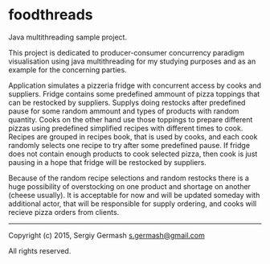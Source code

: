 # foodthreads
Java multithreading sample project.

This project is dedicated to producer-consumer concurrency paradigm visualisation using java multithreading for my studying purposes and as an example for the concerning parties.

Application simulates a pizzeria fridge with concurrent access by cooks and suppliers. Fridge contains some predefined ammount of pizza toppings that can be restocked by suppliers. Supplys doing restocks after predefined pause for some random ammount and types of products with random quantity. Cooks on the other hand use those toppings to prepare different pizzas using predefined simplified recipes with different times to cook. Recipes are grouped in recipes book, that is used by cooks, and each cook randomly selects one recipe to try after some predefined pause. If fridge does not contain enough products to cook selected pizza, then cook is just pausing in a hope that fridge will be restocked by suppliers.

Because of the random recipe selections and random restocks there is a huge possibility of overstocking on one product and shortage on another (cheese usually). It is acceptable for now and will be updated someday with additional actor, that will be responsible for supply ordering, and cooks will recieve pizza orders from clients.

---
Copyright (c) 2015, Sergiy Germash <s.germash@gmail.com>

All rights reserved.
